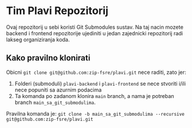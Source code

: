 # Tim Plavi Repozitorij

Ovaj repozitorij u sebi koristi Git Submodules sustav. Na taj nacin mozete backend i frontend repozitorije ujediniti u jedan zajednicki repozitorij radi lakseg organiziranja koda.

## Kako pravilno klonirati

Obicni `git clone git@github.com:zip-fsre/plavi.git` nece raditi, zato jer:

1. Folderi (submoduli) `plavi-backend` i `plavi-frontend` se nece stvoriti i/ili nece popuniti sa azurnim podacima
2. Ta komanda po zadanom klonira `main` branch, a nama je potreban branch `main_sa_git_submodulima`.

Pravilna komanda je: `git clone -b main_sa_git_submodulima --recursive git@github.com:zip-fsre/plavi.git`
